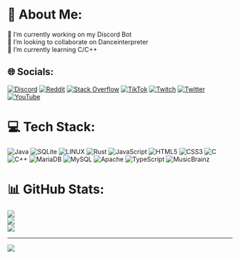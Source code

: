 # 💫 About Me:
🔭 I’m currently working on my Discord Bot<br>👯 I’m looking to collaborate on Danceinterpreter<br>🌱 I’m currently learning C/C++


## 🌐 Socials:
[![Discord](https://img.shields.io/badge/Discord-%237289DA.svg?logo=discord&logoColor=white)](https://discord.gg/EdKD5FE) 
[![Reddit](https://img.shields.io/badge/Reddit-%23FF4500.svg?logo=Reddit&logoColor=white)](https://reddit.com/user/klassenserver7b) 
[![Stack Overflow](https://img.shields.io/badge/-Stackoverflow-FE7A16?logo=stack-overflow&logoColor=white)](https://stackoverflow.com/users/21666516) 
[![TikTok](https://img.shields.io/badge/TikTok-%23000000.svg?logo=TikTok&logoColor=white)](https://tiktok.com/@klassenserver7b) 
[![Twitch](https://img.shields.io/badge/Twitch-%239146FF.svg?logo=Twitch&logoColor=white)](https://twitch.tv/klassenserver7b) 
[![Twitter](https://img.shields.io/badge/Twitter-%231DA1F2.svg?logo=Twitter&logoColor=white)](https://twitter.com/klassenserver7) 
[![YouTube](https://img.shields.io/badge/YouTube-%23FF0000.svg?logo=YouTube&logoColor=white)](https://youtube.com/channel/UCDMT6ZaqoQiqBRuerCcWXKw) 

# 💻 Tech Stack:
![Java](https://img.shields.io/badge/java-%23ED8B00.svg?style=for-the-badge&logo=java&logoColor=white) 
![SQLite](https://img.shields.io/badge/sqlite-%2307405e.svg?style=for-the-badge&logo=sqlite&logoColor=white) 
![LINUX](https://img.shields.io/badge/Linux-FCC624?style=for-the-badge&logo=linux&logoColor=black)
![Rust](https://img.shields.io/badge/rust-%23000000.svg?style=for-the-badge&logo=rust&logoColor=white)
![JavaScript](https://img.shields.io/badge/javascript-%23323330.svg?style=for-the-badge&logo=javascript&logoColor=%23F7DF1E) 
![HTML5](https://img.shields.io/badge/html5-%23E34F26.svg?style=for-the-badge&logo=html5&logoColor=white) 
![CSS3](https://img.shields.io/badge/css3-%231572B6.svg?style=for-the-badge&logo=css3&logoColor=white) 
![C](https://img.shields.io/badge/c-%2300599C.svg?style=for-the-badge&logo=c&logoColor=white) 
![C++](https://img.shields.io/badge/c++-%2300599C.svg?style=for-the-badge&logo=c%2B%2B&logoColor=white) 
![MariaDB](https://img.shields.io/badge/MariaDB-003545?style=for-the-badge&logo=mariadb&logoColor=white) 
![MySQL](https://img.shields.io/badge/mysql-%2300f.svg?style=for-the-badge&logo=mysql&logoColor=white) 
![Apache](https://img.shields.io/badge/apache-%23D42029.svg?style=for-the-badge&logo=apache&logoColor=white) 
![TypeScript](https://img.shields.io/badge/typescript-%23007ACC.svg?style=for-the-badge&logo=typescript&logoColor=white) 
![MusicBrainz](https://img.shields.io/badge/Musicbrainz-EB743B?style=for-the-badge&logo=musicbrainz&logoColor=BA478F) 

# 📊 GitHub Stats:
![](https://github-readme-stats.vercel.app/api?username=klassenserver7b&theme=dark&hide_border=false&include_all_commits=true&count_private=true)<br/>
![](https://github-readme-streak-stats.herokuapp.com/?user=klassenserver7b&theme=dark&hide_border=false)<br/>
![](https://github-readme-stats.vercel.app/api/top-langs/?username=klassenserver7b&theme=dark&hide_border=false&include_all_commits=true&count_private=true&layout=compact)

---
[![](https://visitcount.itsvg.in/api?id=Klassenserver7b&icon=0&color=0)](https://visitcount.itsvg.in)
